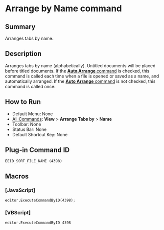 # Arrange by Name command

## Summary

Arranges tabs by name.

## Description

Arranges tabs by name (alphabetically). Untitled documents will be placed before titled documents. If the [**Auto Arrange** command](auto_sort) is checked, this command is called each time when a file is opened or saved as a name, and automatically arranged. If the
[**Auto Arrange** command](auto_sort)
is not checked, this command is called once.

## How to Run

- Default Menu: None
- [All Commands](../tools/all_commands): **View** \> **Arrange Tabs by**
\> **Name**
- Toolbar: None
- Status Bar: None
- Default Shortcut Key: None

## Plug-in Command ID

```
EEID_SORT_FILE_NAME (4398)```

## Macros

### \[JavaScript\]

```
editor.ExecuteCommandByID(4398);
```

### \[VBScript\]

```
editor.ExecuteCommandByID 4398
```
